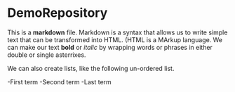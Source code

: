 # DemoRepository

This is a **markdown** file. Markdown is a syntax that allows us to write simple text that can be transformed into HTML. (HTML is a MArkup language. 
We can make our text **bold** or *italic* by wrapping words or phrases in either double or single asterrixes.

We can also create lists, like the following un-ordered list.

-First term
-Second term
-Last term
